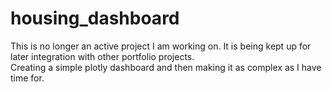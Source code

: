 # housing_dashboard
This is no longer an active project I am working on.  It is being kept up for later integration with other portfolio projects.  
Creating a simple plotly dashboard and then making it as complex as I have time for.

